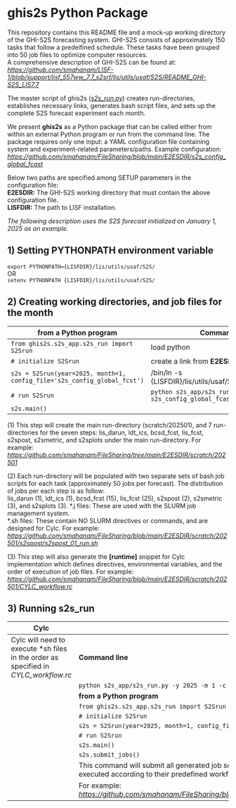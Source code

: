 # ghis2s Python Package 
 
This repository contains this README file and a mock-up working directory of the GHI-S2S forecasting system.
GHI-S2S consists of approximately 150 tasks that follow a predeifined schedule. These tasks have been grouped into 50 job files to optimize computer resources.  
A comprehensive description of GHI-S2S can be found at:  
*https://github.com/smahanam/LISF-1/blob/support/lisf_557ww_7.7_s2srf/lis/utils/usaf/S2S/README_GHI-S2S_LIS7.7*  
  
The master script of ghis2s ([*s2s_run.py*](https://github.com/smahanam/LISF-1/blob/support/lisf_557ww_7.7_s2srf/lis/utils/usaf/S2S/ghis2s/s2s_app/s2s_run.py)) creates run-directories, establishes necessary links, generates bash script files, and sets up the complete S2S forecast experiment each month.

We present **ghis2s** as a Python package that can be called either from within an external Python program or run from the command line. The package requires only one input: a YAML configuration file containing system and experiment-related parameters/paths. Example configuration:   
*https://github.com/smahanam/FileSharing/blob/main/E2ESDIR/s2s_config_global_fcast*  
  
Below two paths are specified among SETUP parameters in the configuration file:  
**E2ESDIR:** The GHI-S2S working directory that must contain the above configuration file.  
**LISFDIR:** The path to LISF installation. 

*The following description uses the S2S forecast initialized on January 1, 2025 as an example.*  
  
## 1) Setting PYTHONPATH environment variable
```export PYTHONPATH={LISFDIR}/lis/utils/usaf/S2S/```  
OR  
```setenv PYTHONPATH {LISFDIR}/lis/utils/usaf/S2S/```  

## 2) Creating working directories, and job files for the month
| from a Python program | Command line |
| -----------------------------------| -----------------------------------|
| ```from ghis2s.s2s_app.s2s_run import S2Srun``` | load python |
| ```# initialize S2Srun``` |create a link from **E2ESDIR**|
| ```s2s = S2Srun(year=2025, month=1, config_file='s2s_config_global_fcst')```|/bin/ln -s {LISFDIR}/lis/utils/usaf/S2S/ghis2s/s2s_app/ |
|```# run S2Srun```|```python s2s_app/s2s_run.py -y 2025 -m 1 -c s2s_config_global_fcast ```|
|```s2s.main()```||

(1) This step will create the main run-directory (scratch/202501), and 7 run-directories for the seven steps: lis_darun, ldt_ics, bcsd_fcst, lis_fcst, s2spost, s2smetric, and s2splots under the main run-directory. For example:  
*https://github.com/smahanam/FileSharing/tree/main/E2ESDIR/scratch/202501*  
  
(2) Each run-directory will be populated with two separate sets of bash job scripts for each task (approximately 50 jobs per forecast). The distribution of jobs per each step is as follow:  
lis_darun (1), ldt_ics (1), bcsd_fcst (15), lis_fcst (25), s2spost (2), s2smetric (3), and s2splots (3).
\*.j files: These are used with the SLURM job management system.    
\*.sh files: These contain NO SLURM directives or commands, and are designed for Cylc. For example:  
*https://github.com/smahanam/FileSharing/blob/main/E2ESDIR/scratch/202501/s2spost/s2spost_01_run.sh*  
  
(3) This step will also generate the **[runtime]** snippet for Cylc implementation which defines directives, environmental variables, and the order of execution of job files. For example:  
*https://github.com/smahanam/FileSharing/blob/main/E2ESDIR/scratch/202501/CYLC_workflow.rc*  

## 3) Running s2s_run  
| Cylc | SLURM |
|------| ------|
|Cylc will need to execute *sh files in the order as specified in *CYLC_workflow.rc*|**Command line**| 
||```python s2s_app/s2s_run.py -y 2025 -m 1 -c s2s_config_global_fcst -j ```  |
||**from a Python program**|
||```from ghis2s.s2s_app.s2s_run import S2Srun``` | 
||```# initialize S2Srun``` |
||```s2s = S2Srun(year=2025, month=1, config_file='s2s_config_global_fcast')```|
||```# run S2Srun```|
||```s2s.main()```|
||```s2s.submit_jobs()```|  
|| This command will submit all generated job scripts (~50 \*.j files) to the SLURM system. The jobs will be executed according to their predefined workflow dependencies.| 
|| For example: *https://github.com/smahanam/FileSharing/blob/main/E2ESDIR/scratch/202501/SLURM_JOB_SCHEDULE*|





